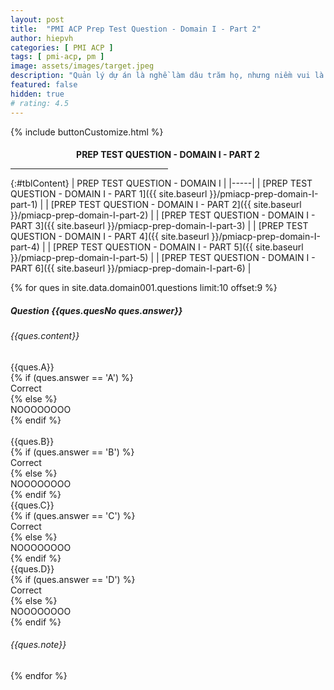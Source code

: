 ```yaml
---
layout: post
title:  "PMI ACP Prep Test Question - Domain I - Part 2"
author: hiepvh
categories: [ PMI ACP ]
tags: [ pmi-acp, pm ]
image: assets/images/target.jpeg
description: "Quản lý dự án là nghề làm dâu trăm họ, nhưng niềm vui là được học hỏi mỗi ngày, mỗi giờ, mỗi thời điểm."
featured: false
hidden: true
# rating: 4.5
---
```


{% include  buttonCustomize.html %}

<!-- Title Block -->
<div id="titleBlock" style="text-align: center;">
  <h4 style="margin-bottom: 0px;"> PREP TEST QUESTION - DOMAIN I - PART 2</h4>
  <hr style="width: 50%;">
</div>

{:#tblContent}
| PREP TEST QUESTION - DOMAIN I |
|-----|
| [PREP TEST QUESTION - DOMAIN I - PART 1]({{ site.baseurl }}/pmiacp-prep-domain-I-part-1) |
| [PREP TEST QUESTION - DOMAIN I - PART 2]({{ site.baseurl }}/pmiacp-prep-domain-I-part-2) |
| [PREP TEST QUESTION - DOMAIN I - PART 3]({{ site.baseurl }}/pmiacp-prep-domain-I-part-3) |
| [PREP TEST QUESTION - DOMAIN I - PART 4]({{ site.baseurl }}/pmiacp-prep-domain-I-part-4) |
| [PREP TEST QUESTION - DOMAIN I - PART 5]({{ site.baseurl }}/pmiacp-prep-domain-I-part-5) |
| [PREP TEST QUESTION - DOMAIN I - PART 6]({{ site.baseurl }}/pmiacp-prep-domain-I-part-6) |

{% for ques in site.data.domain001.questions limit:10 offset:9 %}
<!-- QUESTION -->
<div class="text-card">
  <div class="heading">
    <h5>Question {{ques.quesNo ques.answer}} </h5>
    <h6>{{ques.content}}</h6>
  </div>

  <div class="headingAnswer">
    <!-- Answer A -->
    <div class="flip">
      <div class="flipContent">
        <div class="front">
          {{ques.A}}
        </div>
        {% if (ques.answer == 'A') %}
          <div class="back" style="display: block">Correct</div>
        {% else %}  
          <div class="back">NOOOOOOOO</div>
        {% endif %}
      </div>
    </div>
    <br class="clear" />
    <!-- Answer B -->
    <div class="flip">
      <div class="flipContent">
        <div class="front">
          {{ques.B}}
        </div>
        {% if (ques.answer == 'B') %}
          <div class="back" style="display: block">Correct</div>
        {% else %}  
          <div class="back">NOOOOOOOO</div>
        {% endif %}
      </div>
    </div>
    <!-- Answer C -->
    <div class="flip">
      <div class="flipContent">
        <div class="front">
          {{ques.C}}
        </div>
        {% if (ques.answer == 'C') %}
          <div class="back">Correct</div>
        {% else %}  
          <div class="back">NOOOOOOOO</div>
        {% endif %}
      </div>
    </div>
    <!-- Answer D -->
    <div class="flip">
      <div class="flipContent">
        <div class="front">
          {{ques.D}}
        </div>
        {% if (ques.answer == 'D') %}
          <div class="back">Correct</div>
        {% else %}  
          <div class="back">NOOOOOOOO</div>
        {% endif %}
      </div>
    </div>
    <!-- Note--> 
    <div class="text-box-note">
      <h6>{{ques.note}}</h6>
    </div>
  </div>

</div>
{% endfor %}